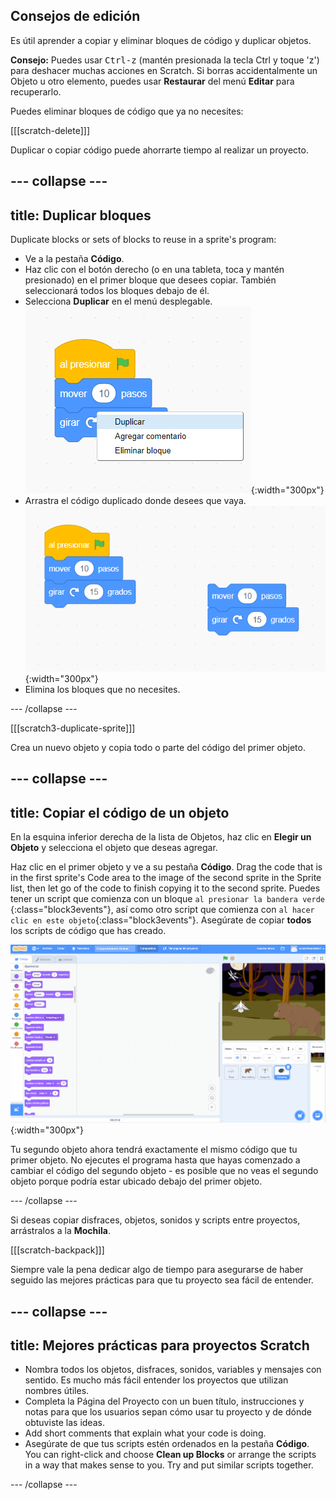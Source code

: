## Consejos de edición
Es útil aprender a copiar y eliminar bloques de código y duplicar objetos.

**Consejo:** Puedes usar <kbd>Ctrl-z</kbd> (mantén presionada la tecla Ctrl y toque 'z') para deshacer muchas acciones en Scratch. Si borras accidentalmente un Objeto u otro elemento, puedes usar **Restaurar** del menú **Editar** para recuperarlo.

Puedes eliminar bloques de código que ya no necesites:

[[[scratch-delete]]]

Duplicar o copiar código puede ahorrarte tiempo al realizar un proyecto.

--- collapse ---
---
title: Duplicar bloques
---

Duplicate blocks or sets of blocks to reuse in a sprite's program:

* Ve a la pestaña **Código**.
* Haz clic con el botón derecho (o en una tableta, toca y mantén presionado) en el primer bloque que desees copiar. También seleccionará todos los bloques debajo de él.
* Selecciona **Duplicar** en el menú desplegable. ![Selecting 'Duplicate' in the menu.](images/scratchguide-duplicate.png){:width="300px"}
* Arrastra el código duplicado donde desees que vaya. ![Moving the duplicated code.](images/scratchguide-drag.png){:width="300px"}
* Elimina los bloques que no necesites.

--- /collapse ---

[[[scratch3-duplicate-sprite]]]

Crea un nuevo objeto y copia todo o parte del código del primer objeto.

--- collapse ---
---
title: Copiar el código de un objeto
---

En la esquina inferior derecha de la lista de Objetos, haz clic en **Elegir un Objeto** y selecciona el objeto que deseas agregar.

Haz clic en el primer objeto y ve a su pestaña **Código**. Drag the code that is in the first sprite's Code area to the image of the second sprite in the Sprite list, then let go of the code to finish copying it to the second sprite. Puedes tener un script que comienza con un bloque `al presionar la bandera verde `{:class="block3events"}, así como otro script que comienza con `al hacer clic en este objeto`{:class="block3events"}. Asegúrate de copiar **todos** los scripts de código que has creado.

![Copiando código a otro objeto.](images/challenge1-sprite-list.gif){:width="300px"}

Tu segundo objeto ahora tendrá exactamente el mismo código que tu primer objeto. No ejecutes el programa hasta que hayas comenzado a cambiar el código del segundo objeto - es posible que no veas el segundo objeto porque podría estar ubicado debajo del primer objeto.

--- /collapse ---

Si deseas copiar disfraces, objetos, sonidos y scripts entre proyectos, arrástralos a la **Mochila**.

[[[scratch-backpack]]]

Siempre vale la pena dedicar algo de tiempo para asegurarse de haber seguido las mejores prácticas para que tu proyecto sea fácil de entender.

--- collapse ---
---
title: Mejores prácticas para proyectos Scratch
---

- Nombra todos los objetos, disfraces, sonidos, variables y mensajes con sentido. Es mucho más fácil entender los proyectos que utilizan nombres útiles.
- Completa la Página del Proyecto con un buen título, instrucciones y notas para que los usuarios sepan cómo usar tu proyecto y de dónde obtuviste las ideas.
- Add short comments that explain what your code is doing.
- Asegúrate de que tus scripts estén ordenados en la pestaña **Código**. You can right-click and choose **Clean up Blocks** or arrange the scripts in a way that makes sense to you. Try and put similar scripts together.

--- /collapse ---
